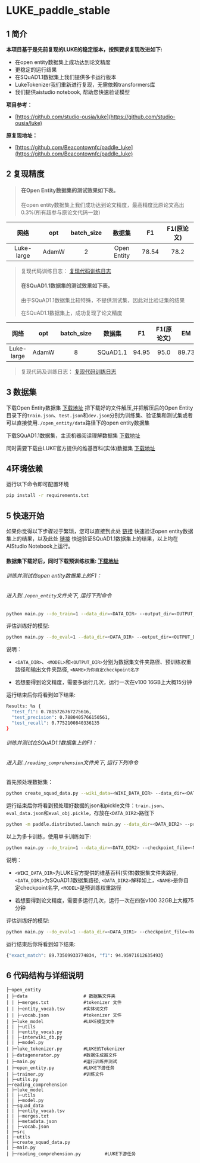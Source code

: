 # LUKE_paddle_stable

## 1 简介 

**本项目基于是先前复现的LUKE的稳定版本，按照要求复现改进如下:**

- 在open entity数据集上成功达到论文精度
- 更稳定的运行结果
- 在SQuAD1.1数据集上我们提供多卡运行版本
- LukeTokenizer我们重新进行复现，无需依赖transformers库
- 我们提供aistudio notebook, 帮助您快速验证模型

**项目参考：**
- [https://github.com/studio-ousia/luke](https://github.com/studio-ousia/luke)

**原复现地址：**
- [https://github.com/Beacontownfc/paddle_luke](https://github.com/Beacontownfc/paddle_luke)

## 2 复现精度
>#### 在Open Entity数据集的测试效果如下表。
>在open entity数据集上我们成功达到论文精度，最高精度比原论文高出0.3%(所有超参与原论文代码一致)

|网络 |opt|batch_size|数据集|F1|F1(原论文)|
| :---: | :---: | :---: | :---: | :---: | :---: |
|Luke-large|AdamW|2|Open Entity|78.54|78.2|

>复现代码训练日志：
[复现代码训练日志](open_entity/train.log)
>
>#### 在SQuAD1.1数据集的测试效果如下表。
>由于SQuAD1.1数据集比较特殊，不提供测试集，因此对比验证集的结果
>
>在SQuAD1.1数据集上，成功复现了论文精度

|网络 |opt|batch_size|数据集|F1|F1(原论文)|EM|EM(原论文)
| :---: | :---: | :---: | :---: | :---: | :---: | :---: |:---: |
|Luke-large|AdamW|8|SQuAD1.1|94.95|95.0|89.73|89.8

>复现代码及训练日志：
[复现代码训练日志](reading_comprehension/train.log)
>
## 3 数据集
下载Open Entity数据集
[下载地址](https://cloud.tsinghua.edu.cn/f/6ec98dbd931b4da9a7f0/)
把下载好的文件解压,并把解压后的Open Entity目录下的`train.json`、`test.json`和`dev.json`分别为训练集、验证集和测试集或者可以直接使用`./open_entity/data`路径下的open entity数据集

下载SQuAD1.1数据集，主流机器阅读理解数据集
[下载地址](https://data.deepai.org/squad1.1.zip)

同时需要下载由LUKE官方提供的维基百科(实体)数据集
[下载地址](https://drive.google.com/file/d/129tDJ3ev6IdbJiKOmO6GTgNANunhO_vt/view)

## 4环境依赖
运行以下命令即可配置环境
```bash
pip install -r requirements.txt
```

## 5 快速开始
如果你觉得以下步骤过于繁琐，您可以直接到此处
[链接](https://aistudio.baidu.com/aistudio/projectdetail/3393133)
快速验证open entity数据集上的结果，以及此处
[链接](https://aistudio.baidu.com/aistudio/projectdetail/3438351)
快速验证SQuAD1.1数据集上的结果，以上均在AIStudio Notebook上运行。
#### 数据集下载好后，同时下载预训练权重: [下载地址](https://aistudio.baidu.com/aistudio/datasetdetail/123707)

###### 训练并测试在open entity数据集上的F1：
###### 进入到`./open_entity`文件夹下, 运行下列命令


```bash
python main.py --do_train=1 --data_dir=<DATA_DIR> --output_dir=<OUTPUT_DIR> --checkpoint_file=<NAME> --pretrain_model=<MODEL>
```

评估训练好的模型:

```bash
python main.py --do_eval=1 --data_dir=<DATA_DIR> --output_dir=<OUTPUT_DIR> --checkpoint_file=<NAME> --pretrain_model=<MODEL>
```

说明：

- `<DATA_DIR>`、`<MODEL>`和`<OUTPUT_DIR>`分别为数据集文件夹路径、预训练权重路径和输出文件夹路径, `<NAME>为你自定checkpoint名字`

- 若想要得到论文精度，需要多运行几次，运行一次在v100 16GB上大概15分钟

运行结束后你将看到如下结果:
```bash
Results: %s {
  "test_f1": 0.7815726767275616,
  "test_precision": 0.7880405766150561,
  "test_recall": 0.7752100840336135
}
```

###### 训练并测试在SQuAD1.1数据集上的F1：
###### 进入到`./reading_comprehension`文件夹下, 运行下列命令

首先预处理数据集：
```bash
python create_squad_data.py --wiki_data=<WIKI_DATA_DIR> --data_dir=<DATA_DIR1> --output_data_dir=<DATA_DIR2>
```
运行结束后你将看到预处理好数据的json和pickle文件：`train.json`、`eval_data.json`和`eval_obj.pickle`，存放在`<DATA_DIR2>`路径下

```bash
python -m paddle.distributed.launch main.py --data_dir=<DATA_DIR2> --pretrain_model=<MODEL> --output_dir=<OUTPUT_DIR> --multi_cards=1 --do_train=1
```

以上为多卡训练，使用单卡训练如下:
```bash
python main.py --do_train=1 --data_dir=<DATA_DIR2> --checkpoint_file=<NAME> --output_dir=<OUTPUT_DIR> --pretrain_model=<MODEL>
```
说明： 

- `<WIKI_DATA_DIR>`为LUKE官方提供的维基百科(实体)数据集文件夹路径, `<DATA_DIR1>`为SQuAD1.1数据集路径, `<DATA_DIR2>`解释如上，`<NAME>`是你自定checkpoint名字, `<MODEL>`是预训练权重路径

- 若想要得到论文精度，需要多运行几次，运行一次在四张v100 32GB上大概75分钟

评估训练好的模型:
```bash
python main.py --do_eval=1 --data_dir=<DATA_DIR1> --checkpoint_file=<NAME> --output_dir=<OUTPUT_DIR>
```

运行结束后你将看到如下结果:
```bash
{"exact_match": 89.73509933774834, "f1": 94.95971612635493}
```



## 6 代码结构与详细说明
```
├─open_entity
| ├─data                     # 数据集文件夹
| | ├─merges.txt             #tokenizer 文件
| | ├─entity_vocab.tsv       #实体词文件
| | ├─vocab.json             #tokenizer 文件
| ├─luke_model               #LUKE模型文件
| | ├─utils
| | ├─entity_vocab.py
| | ├─interwiki_db.py
| | ├─model.py   
| ├─luke_tokenizer.py        #LUKE的Tokenizer
| ├─datagenerator.py         #数据生成器文件
| ├─main.py                  #运行训练并测试
| ├─open_entity.py           #LUKE下游任务
| ├─trainer.py               #训练文件
| ├─utils.py                   
├─reading_comprehension        
| ├─luke_model
| | ├─utils
| | ├─model.py
| ├─squad_data
| | ├─entity_vocab.tsv
| | ├─merges.txt
| | ├─metadata.json
| | ├─vocab.json
| ├─src
| ├─utils
| ├─create_squad_data.py
| ├─main.py
| ├─reading_comprehension.py         #LUKE下游任务                                       
```